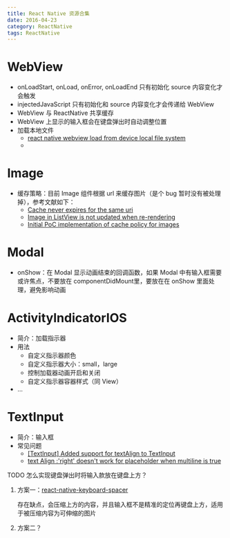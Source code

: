 ```yaml
---
title: React Native 资源合集
date: 2016-04-23
category: ReactNative
tags: ReactNative
---
```


# WebView
- onLoadStart, onLoad, onError, onLoadEnd 只有初始化 source 内容变化才会触发
- injectedJavaScript 只有初始化和 source 内容变化才会传递给 WebView
- WebView 与 ReactNative 共享缓存
- WebView 上显示的输入框会在键盘弹出时自动调整位置
- 加载本地文件
  - [react native webview load from device local file system](http://stackoverflow.com/questions/33506908/react-native-webview-load-from-device-local-file-system)
  -

# Image
- 缓存策略：目前 Image 组件根据 url 来缓存图片（是个 bug 暂时没有被处理掉），参考文献如下：
    - [Cache never expires for the same uri](https://github.com/facebook/react-native/issues/1397)
    - [Image in ListView is not updated when re-rendering](https://github.com/facebook/react-native/issues/1417)
    - [Initial PoC implementation of cache policy for images](https://github.com/facebook/react-native/pull/1491)

# Modal
- onShow：在 Modal 显示动画结束的回调函数，如果 Modal 中有输入框需要或许焦点，不要放在 componentDidMount里，要放在在 onShow 里面处理，避免影响动画

# ActivityIndicatorIOS
- 简介：加载指示器
- 用法
    - 自定义指示器颜色
    - 自定义指示器大小：small，large
    - 控制加载器动画开启和关闭
    - 自定义指示器容器样式（同 View）
- ...

# TextInput
- 简介：输入框
- 常见问题
    - [[TextInput] Added support for textAlign to TextInput](https://github.com/facebook/react-native/pull/772)
    - [text Align :'right' doesn't work for placeholder when multiline is true](https://github.com/facebook/react-native/issues/7378)

TODO
怎么实现键盘弹出时将输入款放在键盘上方？

1. 方案一：[react-native-keyboard-spacer](https://github.com/Andr3wHur5t/react-native-keyboard-spacer)

    存在缺点，会压缩上方的内容，并且输入框不是精准的定位再键盘上方，适用于被压缩内容为可伸缩的图片

2. 方案二？
